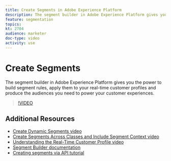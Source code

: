 ```yaml
---
title: Create Segments in Adobe Experience Platform
description: The segment builder in Adobe Experience Platform gives you the power to build segment rules, apply them to your real-time customer profiles and produce the audiences you need to power your customer experiences.
feature: segmentation
topics:
kt: 2704
audience: marketer
doc-type: video
activity: use
---
```


# Create Segments

The segment builder in Adobe Experience Platform gives you the power to build segment rules, apply them to your real-time customer profiles and produce the audiences you need to power your customer experiences.

>[!VIDEO](https://video.tv.adobe.com/v/27254?quality=12&enable10seconds=on&speedcontrol=on)

## Additional Resources

* [Create Dynamic Segments video](create-dynamic-segments.md)
* [Create Segments Across Classes and Include Segment Context video](create-segments-across-classes-and-include-segment-context.md)
* [Understanding the Real-Time Customer Profile video](../profiles/bring-data-into-the-real-time-customer-profile.md)
* [Segment Builder documentation](https://www.adobe.io/apis/experienceplatform/home/profile-identity-segmentation/profile-identity-segmentation-services.html#!end-user/markdown/segmentation_overview/segmentation.md)
* [Creating segments via API tutorial](https://www.adobe.io/apis/experienceplatform/home/tutorials/alltutorials.html#!api-specification/markdown/narrative/tutorials/creating_a_segment_tutorial/creating_a_segment_tutorial.md)
